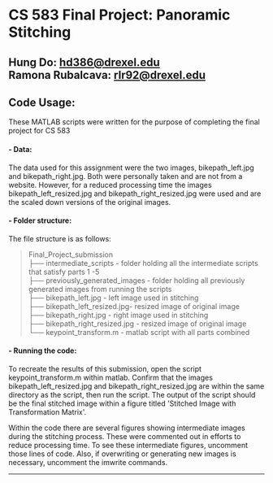 # CS 583 Final Project: Panoramic Stitching

Hung Do: <hd386@drexel.edu> <br>
Ramona Rubalcava: <rlr92@drexel.edu>
---
## Code Usage:

These MATLAB scripts were written for the purpose of completing the final project for CS 583

#### - Data:

The data used for this assignment were the two images, bikepath_left.jpg and bikepath_right.jpg. Both were personally taken and are not from a website. However, for a reduced processing time the images bikepath_left_resized.jpg and bikepath_right_resized.jpg were used and are the scaled down versions of the original images. 

#### - Folder structure:

The file structure is as follows:

> Final_Project_submission <br>
> ├── intermediate_scripts - folder holding all the intermediate scripts that satisfy parts 1 -5 <br>
> ├── previously_generated_images - folder holding all previously generated images from running the scripts <br>
> ├── bikepath_left.jpg - left image used in stitching <br>
> ├── bikepath_left_resized.jpg- resized image of original image <br>
> ├── bikepath_right.jpg - right image used in stitching <br>
> ├── bikepath_right_resized.jpg - resized image of original image <br>
> └── keypoint_transform.m - matlab script with all parts combined<br>

#### - Running the code:

To recreate the results of this submission, open the script keypoint_transform.m within matlab. Confirm that the images bikepath_left_resized.jpg and bikepath_right_resized.jpg are within the same directory as the script, then run the script. The output of the script should be the final stitched image within a figure titled 'Stitched Image with Transformation Matrix'. 

Within the code there are several figures showing intermediate images during the stitching process. These were commented out in efforts to reduce processing time. To see these intermediate figures, uncomment those lines of code. Also, if overwriting or generating new images is necessary, uncomment the imwrite commands. 

---
